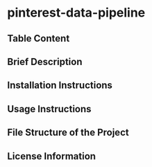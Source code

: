 # pinterest-data-pipeline

## Table Content

## Brief Description

## Installation Instructions

## Usage Instructions

## File Structure of the Project

## License Information